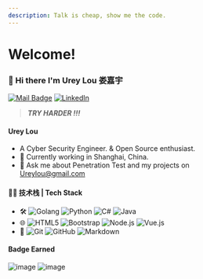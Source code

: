 ```yaml
---
description: Talk is cheap, show me the code.
---
```


# Welcome!

### 👋 Hi there I'm Urey Lou 娄嘉宇

[![Mail Badge](https://img.shields.io/badge/-Ureylou@gmail.com-c14438?style=flat\&logo=Gmail\&logoColor=white\&link=mailto:Ureylou@gmail.com)](mailto:Ureylou@gmail.com) [![LinkedIn](https://img.shields.io/badge/-Ureylou-0077B5?style=flat\&logo=linkedin\&logoColor=white)](https://www.linkedin.cn/in/urey-lou-58a485129)

> _**TRY HARDER !!!**_

#### Urey Lou

* A Cyber Security Engineer. & Open Source enthusiast.
* 🌱 Currently working in Shanghai, China.
* 💬 Ask me about Penetration Test and my projects on [Ureylou@gmail.com](mailto:Ureylou@gmail.com)



#### 👩‍💻 技术栈 | Tech Stack

* 🛠   ![Golang](https://img.shields.io/badge/Go-00ADD8?style=flat\&logo=go\&logoColor=white) ![Python](https://img.shields.io/badge/Python-3776AB?style=flat\&logo=python\&logoColor=white) ![C#](https://img.shields.io/badge/C%23-239120?style=flat\&logo=c-sharp\&logoColor=white) ![Java](https://img.shields.io/badge/Java-ED8B00?style=flat\&logo=java\&logoColor=white)
* 🌐   ![HTML5](https://img.shields.io/badge/-HTML5-333333?style=flat\&logo=HTML5) ![Bootstrap](https://img.shields.io/badge/-Bootstrap-333333?style=flat\&logo=bootstrap\&logoColor=563D7C) ![Node.js](https://img.shields.io/badge/-Node.js-333333?style=flat\&logo=node.js) ![Vue.js](https://img.shields.io/badge/-VueJS-333333?style=flat\&logo=Vue.js)
* 🔧   ![Git](https://img.shields.io/badge/-Git-333333?style=flat\&logo=git) ![GitHub](https://img.shields.io/badge/-GitHub-333333?style=flat\&logo=github) ![Markdown](https://img.shields.io/badge/-Markdown-333333?style=flat\&logo=markdown)

#### Badge Earned

![image](https://images.credential.net/badge/tiny/5if6s3pz\_1651508352331\_badge.png?raw=true) ![image](https://images.credential.net/badge/tiny/mf1n996i\_1651508536020\_badge.png?raw=true)

